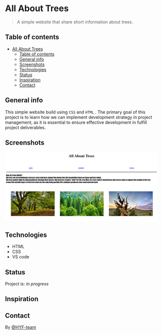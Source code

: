# All About Trees

> A simple website that share short information about trees.

## Table of contents

- [All About Trees](#all-about-trees)
  - [Table of contents](#table-of-contents)
  - [General info](#general-info)
  - [Screenshots](#screenshots)
  - [Technologies](#technologies)
  - [Status](#status)
  - [Inspiration](#inspiration)
  - [Contact](#contact)

## General info

This simple website build using `CSS` and `HTML` . The primary goal of this
project is to learn how we can implement development strategy in project
management, as it is essential to ensure effective development in fulfill
project deliverables.

## Screenshots

![Temporary screenshot](/planning/assets/screenshotweb.png)

## Technologies

- HTML
- CSS
- VS code

## Status

Project is: _in progress_

## Inspiration

## Contact

By [@HYF-team](https://github.com/lab-brussels-1/all-about-trees-2)

